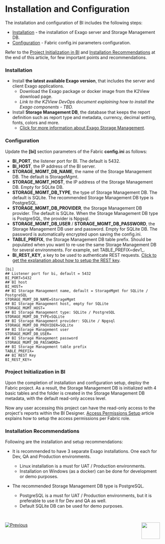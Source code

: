 # Installation and Configuration

The installation and configuration of BI includes the following steps:

- [Installation](01_Installation.md#installation) - the installation of Exago server and Storage Management DB.
- [Configuration](01_Installation.md#configuration) - Fabric config.ini parameters configuration.

Refer to the [Project Initialization in BI](01_Installation.md#Project-Initialization-in-BI) and [Installation Recommendations](01_Installation.md#installation-Recommendations) at the end of this article, for few important points and recommendations. 

### Installation

* Install **the latest available Exago version**, that includes the server and client Exago applications. 
  * Download the Exago package or docker image from the K2View download page.
  * *Link to the K2View DevOps document explaining how to install the Exago components - TBD.*
* Install **Storage Management DB**, the database that keeps the report definition such as report type and metadata, currency, decimal setting, fonts, colors and more. 
  * [Click for more information about Exago Storage Management](https://support.exagoinc.com/hc/en-us/articles/360042587313-Storage-Management-Introduction).


### Configuration

Update the **[bi]** section parameters of the Fabric **config.ini** as follows:

* **BI_PORT**, the listener port for BI. The default is 5432.
* **BI_HOST**, the IP address of the BI server.
* **STORAGE_MGMT_DB_NAME**, the name of the Storage Management DB. The default is StorageMgmt.
* **STORAGE_MGMT_HOST**, the IP address of the Storage Management DB. Empty for SQLite DB.
* **STORAGE_MGMT_DB_TYPE**, the type of Storage Management DB. The default is SQLite. The recommended Storage Management DB type is PostgreSQL.
* **STORAGE_MGMT_DB_PROVIDER**, the Storage Management DB provider. The default is SQLite. When the Storage Management DB type is PostgreSQL, the provider is Npgsql.
* **STORAGE_MGMT_DB_USER** / **STORAGE_MGMT_DB_PASSWORD**, the Storage Management DB user and password. Empty for SQLite DB. The password is automatically encrypted upon saving the config.ini.
* **TABLE_PREFIX**, the Storage Management DB table prefix. Should be populated when you want to re-use the same Storage Management DB for several environments. For example, set TABLE_PREFIX=dev1_.
* **BI_REST_KEY**, a key to be used to authenticate REST requests. [Click to get the explanation about how to setup the REST key](99_bi_admin_config.md#REST-Key-Initialization). 

~~~
[bi]
## Listener port for bi, default = 5432
BI_PORT=5432
## BI host
BI_HOST=
## BI Storage Management name, default = StorageMgmt for SQLite / PostgreSQL
STORAGE_MGMT_DB_NAME=StorageMgmt
## BI Storage Management host, empty for SQLite
STORAGE_MGMT_HOST=
## BI Storage Management type: SQLite / PostgreSQL
STORAGE_MGMT_DB_TYPE=SQLite
## BI Storage Management provider: SQLite / Npgsql
STORAGE_MGMT_DB_PROVIDER=SQLite
## BI Storage Management user
STORAGE_MGMT_DB_USER=
## BI Storage Management password
STORAGE_MGMT_DB_PASSWORD=
## BI Storage Management table prefix
TABLE_PREFIX=
## BI REST Key
BI_REST_KEY=
~~~
### Project Initialization in BI

Upon the completion of installation and configuration setup, deploy the Fabric project. As a result, the Storage Management DB is initialized with 4 basic tables and the <project name> folder is created in the Storage Management DB metadata, with the default read-only access level.  

Now any user accessing this project can have the read-only access to the project's reports within the BI Designer. [Access Permissions Setup](02_Permissions_Setup.md) article explains how to setup the access permissions per Fabric role. 

### Installation Recommendations

Following are the installation and setup recommendations:

- It is recommended to have 3 separate Exago installations. One each for Dev, QA and Production environments.
  - Linux installation is a must for UAT / Production environments.
  - Installation on Windows (as a docker) can be done for development or demo purposes.
- The recommended Storage Management DB type is PostgreSQL.
  - PostgreSQL is a must for UAT / Production environments, but it is preferable to use it for Dev and QA as well.
  - Default SQLite DB can be used for demo purposes. 

  ​


[![Previous](/articles/images/Previous.png)](00_BI_user_guide_overview.md)[<img align="right" width="60" height="54" src="/articles/images/Next.png">](02_Permissions_Setup.md) 



